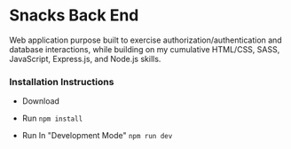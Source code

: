 # __Snacks Back End__ 


Web application purpose built to exercise authorization/authentication and database interactions, while building on my cumulative HTML/CSS, SASS, JavaScript, Express.js, and Node.js skills.

### __Installation Instructions__

* Download 

* Run ```npm install```

* Run In "Development Mode" ```npm run dev```
